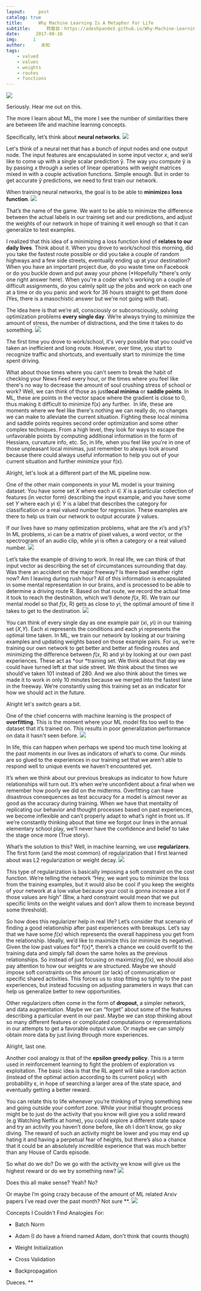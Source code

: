 ```yaml
---
layout:     post
catalog: true
title:      Why Machine Learning Is A Metaphor For Life
subtitle:      转载自：https://adeshpande3.github.io/Why-Machine-Learning-is-a-Metaphor-For-Life
date:      2017-08-16
img:      1
author:      未知
tags:
    - valued
    - values
    - weights
    - routes
    - functions
---
```

![](https://adeshpande3.github.io/assets/Cover10th.png)


Seriously. Hear me out on this.

The more I learn about ML, the more I see the number of similarities there are between life and machine learning concepts.

Specifically, let’s think about **neural networks**.
![](https://adeshpande3.github.io/assets/Metaphor1.png)


Let's think of a neural net that has a bunch of input nodes and one output node. The input features are encapsulated in some input vector *x*, and we’d like to come up with a single scalar prediction ŷ. The way you compute ŷ is by passing *x* through a series of linear operations with weight matrices mixed in with a couple activation functions. Simple enough. But in order to get accurate ŷ predictions, we need to first train our network.

When training neural networks, the goal is to be able to **minimize**a **loss function**.
![](https://adeshpande3.github.io/assets/Metaphor2.png)


That’s the name of the game. We want to be able to minimize the difference between the actual labels in our training set and our predictions, and adjust the weights of our network in hope of training it well enough so that it can generalize to test examples. 

I realized that this idea of a minimizing a loss function kind of **relates to our daily lives**. Think about it. When you drove to work/school this morning, did you take the fastest route possible or did you take a couple of random highways and a few side streets, eventually ending up at your destination? When you have an important project due, do you waste time on Facebook or do you buckle down and put away your phone (*Hopefully *there's only one right answer here). When you're a coder who's working on a couple of difficult assignments, do you calmly split up the jobs and work on each one at a time or do you panic and work for 36 hours straight to get them done (Yes, there is a masochistic answer but we're not going with that). 

The idea here is that we’re all, consciously or subconsciously, solving optimization problems **every single day**. We’re always trying to minimize the amount of stress, the number of distractions, and the time it takes to do something.
![](https://adeshpande3.github.io/assets/Metaphor3.png)


The first time you drove to work/school, it's very possible that you could've taken an inefficient and long route. However, over time, you start to recognize traffic and shortcuts, and eventually start to minimize the time spent driving. 

What about those times where you can't seem to break the habit of checking your News Feed every hour, or the times where you feel like there's no way to decrease the amount of soul crushing stress of school or work? Well, we can think of those as just**local minima** or **saddle points**. In ML, these are points in the vector space where the gradient is close to 0, thus making it difficult to minimize f(x) any further.  In life, these are moments where we feel like there's nothing we can really do, no changes we can make to alleviate the current situation. Fighting these local minima and saddle points requires second order optimization and some other complex techniques. From a high level, they look for ways to escape the unfavorable points by computing additional information in the form of Hessians, curvature info, etc. So, in life, when you feel like you're in one of those unpleasant local minimas, just remember to always look around because there could always useful information to help you out of your current situation and further minimize your f(x).

Alright, let's look at a different part of the ML pipeline now.

One of the other main components in your ML model is your training dataset. You have some set *X* where each *x*i ∈ *X* is a particular collection of features (in vector form) describing the input example, and you have some set *Y* where each *y*i ∈ *Y* is a label that describes the category for classification or a real valued number for regression. These examples are there to help us train our network to output accurate ŷ values. 

If our lives have so many optimization problems, what are the *x*i’s and *y*i’s? In ML problems, *x*i can be a matrix of pixel values, a word vector, or the spectrogram of an audio clip, while *y*i is often a category or a real valued number.
![](https://adeshpande3.github.io/assets/Metaphor4.png)


Let’s take the example of driving to work. In real life, we can think of that input vector as describing the set of circumstances surrounding that day. Was there an accident on the major freeway? Is there bad weather right now? Am I leaving during rush hour? All of this information is encapsulated in some mental representation in our brains, and is processed to be able to determine a driving route R. Based on that route, we record the actual time it took to reach the destination, which we'll denote *f*(*x*, R). We train our mental model so that *f*(*x*, R) gets as close to *y*i, the optimal amount of time it takes to get to the destination.
![](https://adeshpande3.github.io/assets/Metaphor5.png)


You can think of every single day as one example pair (*x*i, *y*i) in our training set (*X*,*Y*). Each *x*i represents the conditions and each *y*i represents the optimal time taken. In ML, we train our network by looking at our training examples and updating weights based on those example pairs. For us, we’re training our own network to get better and better at finding routes and minimizing the difference between *f*(*x*, R) and *y*i by looking at our own past experiences. These act as *our *training set. We think about that day we could have turned left at that side street. We think about the times we should’ve taken 101 instead of 280. And we also think about the times we made it to work in only 10 minutes because we merged into the fastest lane in the freeway. We’re constantly using this training set as an indicator for how we should act in the future.

Alright let's switch gears a bit.

One of the chief concerns with machine learning is the prospect of **overfitting**. This is the moment where your ML model fits too well to the dataset that it’s trained on. This results in poor generalization performance on data it hasn't seen before.
![](https://adeshpande3.github.io/assets/Metaphor6.png)


In life, this can happen when perhaps we spend too much time looking at the past moments in our lives as indicators of what’s to come. Our minds are so glued to the experiences in our training set that we aren't able to respond well to unique events we haven't encountered yet. 

It’s when we think about our previous breakups as indicator to how future relationships will turn out. It’s when we’re unconfident about a final when we remember how poorly we did on the midterms. Overfitting can have disastrous consequences as test accuracy for a model is almost never as good as the accuracy during training. When we have that mentality of replicating our behavior and thought processes based on past experiences, we become inflexible and can’t properly adapt to what’s right in front us. If we’re constantly thinking about that time we forgot our lines in the annual elementary school play, we’ll never have the confidence and belief to take the stage once more (True story).   

What’s the solution to this? Well, in machine learning, we use **regularizers**. The first form (and the most common) of regularization that I first learned about was L2 regularization or weight decay.
![](https://adeshpande3.github.io/assets/Metaphor7.png)


This type of regularization is basically imposing a soft constraint on the cost function. We’re telling the network “Hey, we want you to minimize the loss from the training examples, but it would also be cool if you keep the weights of your network at a low value because your cost is gonna increase a lot if those values are high” (Btw, a hard constraint would mean that we put specific limits on the weight values and don’t allow them to increase beyond some threshold).

So how does this regularizer help in real life? Let’s consider that scenario of finding a good relationship after past experiences with breakups. Let’s say that we have some *f(x)* which represents the overall happiness you get from the relationship. Ideally, we’d like to maximize this (or minimize its negative). Given the low past values for* f(x)*, there’s a chance we could overfit to the training data and simply fall down the same holes as the previous relationships. So instead of just focusing on maximizing *f(x)*, we should also pay attention to how our weights *w* are structured. Maybe we should impose soft constraints on the amount (or lack) of communication or specific shared activities. This forces us to stop fitting so tightly to the past experiences, but instead focusing on adjusting parameters in ways that can help us generalize better to new opportunities.

Other regularizers often come in the form of **dropout**, a simpler network, and data augmentation. Maybe we can “forget” about some of the features describing a particular event in our past. Maybe we can stop thinking about so many different features or complicated computations or representations in our attempts to get a favorable output value. Or maybe we can simply obtain more data by just living through more experiences.

Alright, last one.

Another cool analogy is that of the **epsilon greedy policy**. This is a term used in reinforcement learning to fight the problem of exploration vs exploitation. The basic idea is that the RL agent will take a random action (instead of the optimal action according to its current policy) with probability ε, in hope of searching a larger area of the state space, and eventually getting a better reward.

You can relate this to life whenever you’re thinking of trying something new and going outside your comfort zone. While your initial thought process might be to just do the activity that you know will give you a solid reward (e.g Watching Netflix at home), you could explore a different state space and try an activity you haven’t done before, like oh I don’t know, go sky diving. The reward of such an activity might be lower and you may end up hating it and having a perpetual fear of heights, but there’s also a chance that it could be an absolutely incredible experience that was much better than any House of Cards episode.

So what do we do? Do we go with the activity we know will give us the highest reward or do we try something new?
![](https://adeshpande3.github.io/assets/Metaphor8.png)


Does this all make sense? Yeah? No?

Or maybe I’m going crazy because of the amount of ML related Arxiv papers I’ve read over the past month? Not sure **.
![](https://adeshpande3.github.io/assets/Metaphor9.png)


Concepts I Couldn't Find Analogies For:

- Batch Norm

- Adam (I do have a friend named Adam, don't think that counts though)

- Weight Initialization

- Cross Validation

- Backpropagation


Dueces. **
